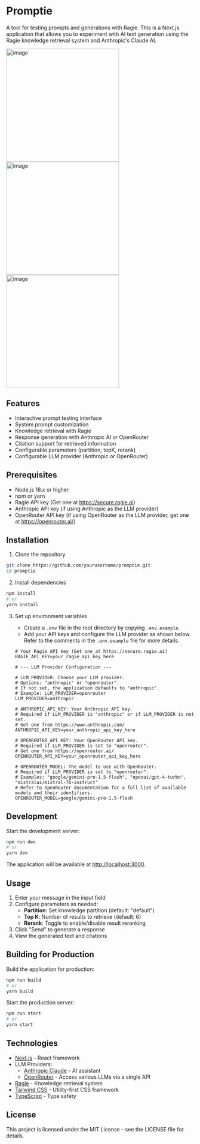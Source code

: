 # Promptie

A tool for testing prompts and generations with Ragie. This is a Next.js application that allows you to experiment with AI text generation using the Ragie knowledge retrieval system and Anthropic's Claude AI.

<img width="302" alt="image" src="https://github.com/user-attachments/assets/920b33fb-4f07-44bb-b6bb-d266c0857d60" />
<img width="302" alt="image" src="https://github.com/user-attachments/assets/29e99518-45be-4214-a48a-4d06440d00b7" />
<img width="302" alt="image" src="https://github.com/user-attachments/assets/e19f0ce5-64f8-4e62-bf1a-7406be16e23e" />




## Features

- Interactive prompt testing interface
- System prompt customization
- Knowledge retrieval with Ragie
- Response generation with Anthropic AI or OpenRouter
- Citation support for retrieved information
- Configurable parameters (partition, topK, rerank)
- Configurable LLM provider (Anthropic or OpenRouter)

## Prerequisites

- Node.js 18.x or higher
- npm or yarn
- Ragie API key (Get one at https://secure.ragie.ai)
- Anthropic API key (if using Anthropic as the LLM provider)
- OpenRouter API key (if using OpenRouter as the LLM provider, get one at https://openrouter.ai/)

## Installation

1. Clone the repository
```bash
git clone https://github.com/yourusername/promptie.git
cd promptie
```

2. Install dependencies
```bash
npm install
# or
yarn install
```

3. Set up environment variables
   - Create a `.env` file in the root directory by copying `.env.example`.
   - Add your API keys and configure the LLM provider as shown below. Refer to the comments in the `.env.example` file for more details.

   ```env
   # Your Ragie API key (Get one at https://secure.ragie.ai)
   RAGIE_API_KEY=your_ragie_api_key_here

   # --- LLM Provider Configuration ---

   # LLM_PROVIDER: Choose your LLM provider.
   # Options: "anthropic" or "openrouter".
   # If not set, the application defaults to "anthropic".
   # Example: LLM_PROVIDER=openrouter
   LLM_PROVIDER=anthropic

   # ANTHROPIC_API_KEY: Your Anthropic API key.
   # Required if LLM_PROVIDER is "anthropic" or if LLM_PROVIDER is not set.
   # Get one from https://www.anthropic.com/
   ANTHROPIC_API_KEY=your_anthropic_api_key_here

   # OPENROUTER_API_KEY: Your OpenRouter API key.
   # Required if LLM_PROVIDER is set to "openrouter".
   # Get one from https://openrouter.ai/
   OPENROUTER_API_KEY=your_openrouter_api_key_here

   # OPENROUTER_MODEL: The model to use with OpenRouter.
   # Required if LLM_PROVIDER is set to "openrouter".
   # Examples: "google/gemini-pro-1.5-flash", "openai/gpt-4-turbo", "mistralai/mistral-7b-instruct"
   # Refer to OpenRouter documentation for a full list of available models and their identifiers.
   OPENROUTER_MODEL=google/gemini-pro-1.5-flash
   ```

## Development

Start the development server:

```bash
npm run dev
# or
yarn dev
```

The application will be available at [http://localhost:3000](http://localhost:3000).

## Usage

1. Enter your message in the input field
2. Configure parameters as needed:
   - **Partition**: Set knowledge partition (default: "default")
   - **Top K**: Number of results to retrieve (default: 6)
   - **Rerank**: Toggle to enable/disable result reranking
3. Click "Send" to generate a response
4. View the generated text and citations

## Building for Production

Build the application for production:

```bash
npm run build
# or
yarn build
```

Start the production server:

```bash
npm run start
# or
yarn start
```

## Technologies

- [Next.js](https://nextjs.org/) - React framework
- LLM Providers:
  - [Anthropic Claude](https://www.anthropic.com/claude) - AI assistant
  - [OpenRouter](https://openrouter.ai/) - Access various LLMs via a single API
- [Ragie](https://ragie.ai/) - Knowledge retrieval system
- [Tailwind CSS](https://tailwindcss.com/) - Utility-first CSS framework
- [TypeScript](https://www.typescriptlang.org/) - Type safety

## License

This project is licensed under the MIT License - see the LICENSE file for details.

